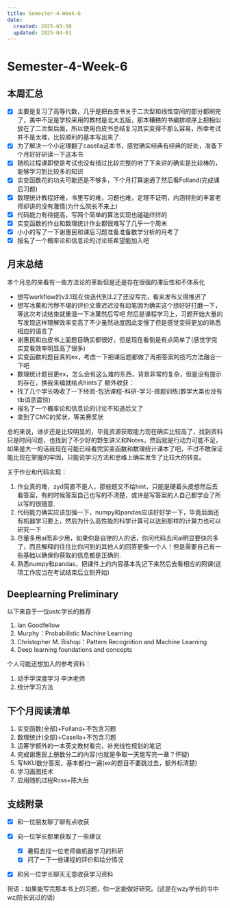 ```yaml
---
title: Semester-4-Week-6
date: 
  created: 2025-03-30
  updated: 2025-04-01
---
```


# Semester-4-Week-6

## 本周汇总

- [x] 主要是复习了高等代数，几乎是把白皮书关于二次型和线性空间的部分都刷完了，美中不足是学校采用的教材是北大五版，那本糟糕的书编排顺序上把相似放在了二次型后面，所以使用白皮书总结复习其实变得不那么容易，所幸考试并不是太难，比较顺利的基本写出来了.
- [x] 为了解决一个小定理翻了casella这本书，感觉确实经典有经典的好处，准备下个月好好研读一下这本书
- [x] 随机过程课即使是考试也没有错过比较完整的听了下来讲的确实是比较棒的，能够学习到比较多的知识
- [x] 实变函数花的功夫可能还是不够多，下个月打算速通了然后看Folland(完成课后习题)
- [x] 数理统计教程好难，书里写的难，习题也难，定理不证明，内涵特别的丰富老师却讲的没有激情(为什么院长不来上)
- [x] 代码能力有待提高，写两个简单的算法实现也磕磕绊绊的
- [x] 实变函数的作业和数理统计作业都很难写了几乎一个周末
- [x] 小小的写了一下谢惠民和课后习题准备准备数学分析的月考了
- [x] 报名了一个概率论和信息论的讨论班希望能加入吧

## 月末总结

本个月总的来看有一些方法论的革新但是还是存在很强的滞后性和不体系化

+ 想写workflow的v3.1现在快迭代到3.2了还没写完，看来发布又得推迟了
+ 想写冰菓和污秽不堪的评价文章迟迟没有动笔因为确实这个想好好打磨一下，等这次考试结束就重温一下冰菓然后写吧
然后是课程学习上，习题开始大量的写发现这样理解效率变高了不少虽然进度因此变慢了但是感觉变得更加的熟悉相应的语言了
+ 谢惠民和白皮书上面题目确实都很好，但是现在看倒是有点简单了(感觉学完实变看效率明显高了很多)
+ 实变函数的题目真的ex，考虑一下把课后题都做了再把答案的技巧方法融合一下吧
+ 数理统计题目更ex，怎么会有这么难的东西，背景非常的复杂，但是没有提示的存在，换我来编就给点hints了
额外收获：
+ 找了几个学长吸收了一下经验-包括课程-科研-学习-做题训练(数学大类也没有tlb消息震惊)
+ 报名了一个概率论和信息论的讨论不知道后文了
+ 拿到了CMC的奖状，等美赛奖状

总的来说，进步还是比较明显的，毕竟资源获取能力现在确实比较高了，找到资料只是时间问题，也找到了不少好的野生讲义和Notes，然后就是行动力可能不足，如果是大一的话我现在可能已经看完实变函数和数理统计课本了吧，不过不敢保证能比现在掌握的牢固，只能说学习方法和思维上确实发生了比较大的转变。

关于作业和代码实现：
1. 作业真的难，zyd简直不是人，那些题又不给hint，只能是硬着头皮想然后去看答案，有的时候答案自己也写的不清楚，或许是写答案的人自己都学会了所以写的很随意.
2. 代码能力确实应该加强一下，numpy和pandas应该好好学一下，毕竟后面还有机器学习要上，然后为什么高性能的科学计算可以达到那样的计算力也可以研究一下
3. 尽量多用ai而非少用，如果你是自律的人的话，你问代码去问ai明显要快的多了，而且解释的往往比你问到的其他人的回答更像一个人！但是需要自己有一些基础以确保你获取的信息都是正确的.
4. 熟悉numpy和pandas，把课件上的内容基本先记下来然后去看相应的网课(这项工作应当在考试结束后立刻开始)

## Deeplearning Preliminary

以下来自于一位ustc学长的推荐
1. Ian Goodfellow
2. Murphy：Probabilistic Machine Learning
3. Christopher M. Bishop：Pattern Recognition and Machine Learning
4. Deep learning foundations and concepts

个人可能还想加入的参考资料：
1. 动手学深度学习 李沐老师
2. 统计学习方法

## 下个月阅读清单
1. 实变函数(全部)+Folland+不包含习题
2. 数理统计(全部)+Casella+不包含习题
3. 运筹学额外的一本英文教材看完，补充线性规划的笔记
4. 完成谢惠民上册数分二的内容(也就是争取一天能写完一章？怀疑)
5. 写NKU数分答案，基本都扫一遍(ex的题目不要跳过去，额外标清楚)
6. 学习画图技术
7. 应用随机过程Ross+陈大岳

## 支线附录

- [x] 和一位朋友聊了聊有点收获
- [x] 向一位学长那里获取了一些建议
    - [x] 暑假去找一位老师做机器学习的科研
    - [x] 问了一下一些课程的评价和给分情况
- [x] 和另一位学长聊天无意收获学习资料



祝语：如果能写完那本书上的习题，你一定能做好研究。(这是在wzy学长的书中wzj院长说过的话)







